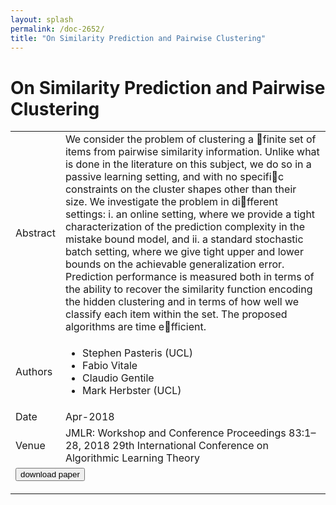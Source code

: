 ```yaml
---
layout: splash
permalink: /doc-2652/
title: "On Similarity Prediction and Pairwise Clustering"
---
```


# On Similarity Prediction and Pairwise Clustering

<table>
    <tbody>
    <tr>
        <td>Abstract</td>
        <td>We consider the problem of clustering a finite set of items from pairwise similarity information. Unlike what is done in the literature on this subject, we do so in a passive learning setting, and with no specific constraints on the cluster shapes other than their size. We investigate the problem in different settings: i. an online setting, where we provide a tight characterization of the prediction complexity in the mistake bound model, and ii. a standard stochastic batch setting, where we give tight upper and lower bounds on the achievable generalization error. Prediction performance is measured both in terms of the ability to recover the similarity function encoding the hidden clustering and in terms of how well we classify each item within the set. The proposed algorithms are time efficient.</td>
    </tr>
    <tr>
        <td>Authors</td>
        <td>
            <ul>
                <li>Stephen Pasteris (UCL)</li>
                <li>Fabio Vitale</li>
                <li>Claudio Gentile</li>
                <li>Mark Herbster (UCL)</li>
            </ul>
        </td>
    </tr>
    <tr>
        <td>Date</td>
        <td>Apr-2018</td>
    </tr>
    <tr>
        <td>Venue</td>
        <td>JMLR: Workshop and Conference Proceedings 83:1–28, 2018 29th International Conference on Algorithmic Learning Theory</td>
    </tr>
        <tr>
            <td colspan="2">
                <form method="get" action="https://dais-ita.org/sites/default/files/2184_paper.pdf">
                    <button type="submit">download paper</button>
                </form>
            </td>
        </tr>
    </tbody>
</table>
